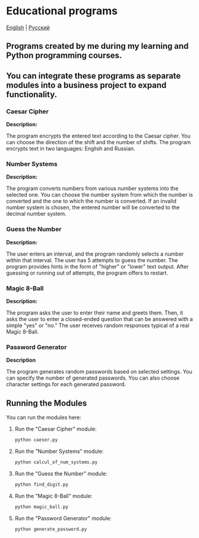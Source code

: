 # Educational programs

[English](README.md) | [Русский](README-ru.md)

## Programs created by me during my learning and Python programming courses. 
## You can integrate these programs as separate modules into a business project to expand functionality.

### Caesar Cipher

**Description:**

The program encrypts the entered text according to the Caesar cipher. You can choose the direction of the shift and the number of shifts.
The program encrypts text in two languages: English and Russian.

### Number Systems

**Description:**

The program converts numbers from various number systems into the selected one.
You can choose the number system from which the number is converted and the one to which the number is converted.
If an invalid number system is chosen, the entered number will be converted to the decimal number system.

### Guess the Number

**Description:**

The user enters an interval, and the program randomly selects a number within that interval.
The user has 5 attempts to guess the number. The program provides hints in the form of "higher" or "lower" text output.
After guessing or running out of attempts, the program offers to restart.

### Magic 8-Ball

**Description:**

The program asks the user to enter their name and greets them.
Then, it asks the user to enter a closed-ended question that can be answered with a simple "yes" or "no."
The user receives random responses typical of a real Magic 8-Ball.

### Password Generator

**Description**

The program generates random passwords based on selected settings. You can specify the number of generated passwords.
You can also choose character settings for each generated password.

## Running the Modules

You can run the modules here:

1. Run the "Caesar Cipher" module:
    ```bash
    python caeser.py
   
2. Run the "Number Systems" module:
    ```bash
    python calcul_of_num_systems.py
   
3. Run the "Guess the Number" module:
    ```bash
    python find_digit.py
   
4. Run the "Magic 8-Ball" module:
    ```bash
    python magic_ball.py
   
5. Run the "Password Generator" module:
    ```bash
    python generate_password.py